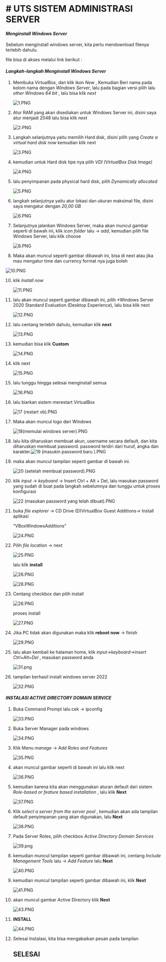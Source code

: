 # **# UTS SISTEM ADMINISTRASI SERVER**

#### ***Menginstall Windows Server***

Sebelum menginstall windows server, kita perlu mendownload filenya terlebih dahulu.

file bisa di akses melalui link berikut : 



#### ***Langkah-langkah Menginstall Windows Server***

1. Membuka VirtualBox, dan klik ikon *New* , Kemudian Beri nama pada kolom nama dengan *Windows Server*, lalu pada bagian versi pilih lalu *other Windows 64 bit* , lalu bisa klik *next* 

   ![1.PNG](https://github.com/nabill13/Install-Windows-Server/blob/main/1.PNG?raw=true)

   

2. Atur RAM yang akan disediakan untuk Windows Server ini, disini saya atur menjadi 2048 lalu bisa klik *next* 

   ![2.PNG](https://github.com/nabill13/Install-Windows-Server/blob/main/2.PNG?raw=true) 

   

3. Langkah selanjutnya yaitu memilih Hard disk, disini pilih yang *Create a virtual hard disk now* kemudian klik next

   ![3.PNG](https://github.com/nabill13/Install-Windows-Server/blob/main/3.PNG?raw=true) 

   

4. kemudian untuk Hard disk tipe nya pilih *VDI (VirtualBox Disk Image)* 

   ![4.PNG](https://github.com/nabill13/Install-Windows-Server/blob/main/4.PNG?raw=true)

   

5. lalu penyimpanan pada physical hard disk, pilih *Dynamically allocated* 

   ![5.PNG](https://github.com/nabill13/Install-Windows-Server/blob/main/5.PNG?raw=true)

   

6. langkah selanjutnya yaitu atur lokasi dan ukuran maksimal file, disini saya mengatur dengan *20,00 GB*

   ![6.PNG](https://github.com/nabill13/Install-Windows-Server/blob/main/6.PNG?raw=true)

   

7. Selanjutnya jalankan Windows Server, maka akan muncul gambar seperti di bawah ini, klik *icon folder* lalu -> *add*, kemudian pilih file Windows Server, lalu klik choose 

   ![8.PNG](https://github.com/nabill13/Install-Windows-Server/blob/main/8.PNG?raw=true)

9.  Maka akan muncul seperti gambar dibawah ini, bisa di next atau jika mau mengatur  time dan currency format nya juga boleh 

   ![10.PNG](https://github.com/nabill13/Install-Windows-Server/blob/main/10.PNG?raw=true)

10. klik *Install now*

    ![11.PNG](https://github.com/nabill13/Install-Windows-Server/blob/main/11.PNG?raw=true)

11. lalu akan muncul seperti gambar dibawah ini, pilih *Windows Server 2020 Standard Evaluation (Desktop Experience), lalu bisa klik next

    ![12.PNG](https://github.com/nabill13/Install-Windows-Server/blob/main/12.PNG?raw=true)

12. lalu centang terlebih dahulu, kemudian klik **next**

    ![13.PNG](https://github.com/nabill13/Install-Windows-Server/blob/main/13.PNG?raw=true)

12. kemudian bisa klik **Custom**

    ![14.PNG](https://github.com/nabill13/Install-Windows-Server/blob/main/14.PNG?raw=true)

13. klik next

    ![15.PNG](https://github.com/nabill13/Install-Windows-Server/blob/main/15.PNG?raw=true)

14. lalu tunggu hingga selesai menginstall semua

    ![16.PNG](https://github.com/nabill13/Install-Windows-Server/blob/main/16.PNG?raw=true)

15. lalu biarkan sistem merestart VirtualBox 

    ![17 (restart vb).PNG](https://github.com/nabill13/Install-Windows-Server/blob/main/17%20(restart%20vb).PNG?raw=true)

16. Maka akan muncul logo dari Windows

    ![18(memulai windows server).PNG](https://github.com/nabill13/Install-Windows-Server/blob/main/18(memulai%20windows%20server).PNG?raw=true)

17. lalu kita diharuskan membuat akun, username secara default, dan kita diharuskan membuat password. password terdiri dari huruf, angka dan karakter.![19 (masukin password baru ).PNG](https://github.com/nabill13/Install-Windows-Server/blob/main/19%20(masukin%20password%20baru%20).PNG?raw=true)

    

18. maka akan muncul tampilan seperti gambar di bawah ini.

    ![20 (setelah membuat password).PNG](https://github.com/nabill13/Install-Windows-Server/blob/main/20%20(setelah%20membuat%20password).PNG?raw=true)

19. klik *input* -> *keyboard* -> Insert Ctrl + Alt + Del, lalu masukan password yang sudah di buat pada langkah sebelumnya dan tunggu untuk proses konfigurasi

    ![22 (masukan password yang telah dibuat).PNG](https://github.com/nabill13/Install-Windows-Server/blob/main/22%20(masukan%20password%20yang%20telah%20dibuat).PNG?raw=true)

20. buka *file explorer* -> CD Drive (D)VirtualBox Guest Additions-> Install aplikasi 

    "VBoxWindowsAdditions"

    ![24.PNG](https://github.com/nabill13/Install-Windows-Server/blob/main/24.PNG?raw=true)

21. Pilih *file location* -> next

    ![25.PNG](https://github.com/nabill13/Install-Windows-Server/blob/main/25.PNG?raw=true)

    lalu klik **install**

    ![26.PNG](https://github.com/nabill13/Install-Windows-Server/blob/main/26.PNG?raw=true)

    ![28.PNG](https://github.com/nabill13/Install-Windows-Server/blob/main/28.PNG?raw=true)

22. Centang checkbox dan pilih install

    ![26.PNG](https://github.com/nabill13/Install-Windows-Server/blob/main/26.PNG?raw=true)

    proses install

    ![27.PNG](https://github.com/nabill13/Install-Windows-Server/blob/main/27.PNG?raw=true)

23. Jika PC tidak akan digunakan maka klik **reboot now** -> finish

    ![29.PNG](https://github.com/nabill13/Install-Windows-Server/blob/main/29.PNG?raw=true)

24. lalu akan kembali ke halaman home, klik *input->keyboard->insert Ctrl+Alt+Del* , masukan password anda

    ![31.png](https://github.com/nabill13/Install-Windows-Server/blob/main/31.png?raw=true)

25. tampilan berhasil install windows server 2022

    ![32.PNG](https://github.com/nabill13/Install-Windows-Server/blob/main/32.PNG?raw=true)

#### ***INSTALASI ACTIVE DIRECTORY DOMAIN SERVICE*** 

1. Buka Command Prompt lalu cek -> ipconfig

   ![33.PNG](https://github.com/nabill13/Install-Windows-Server/blob/main/33.PNG?raw=true)

2. Buka Server Manager pada windows

   ![34.PNG](https://github.com/nabill13/Install-Windows-Server/blob/main/34.PNG?raw=true)

3. Klik Menu *manage* -> *Add Roles and Features*

   ![35.PNG](https://github.com/nabill13/Install-Windows-Server/blob/main/35.PNG?raw=true)

4. akan muncul gambar seperti di bawah ini lalu klik next 

   ![36.PNG](https://github.com/nabill13/Install-Windows-Server/blob/main/36.PNG?raw=true)

5. kemudian karena kita akan menggunakan aturan default dari sistem *Role-based or feature based installation* , lalu klik **Next**

   ![37.PNG](https://github.com/nabill13/Install-Windows-Server/blob/main/37.PNG?raw=true)

6. Klik *select a server from the server  pool* , kemudian akan ada tampilan default penyimpanan yang akan digunakan, lalu **Next**

   ![38.PNG](https://github.com/nabill13/Install-Windows-Server/blob/main/38.PNG?raw=true)

7. Pada Server Roles, pilih checkbox *Active Directory Domain Services*

   ![39.png](https://github.com/nabill13/Install-Windows-Server/blob/main/39.png?raw=true)

8. kemudian muncul tampilan seperti gambar dibawah ini, centang *Include  Management Tools* lalu -> *Add  Feature* lalu **Next**

   ![40.PNG](https://github.com/nabill13/Install-Windows-Server/blob/main/40.PNG?raw=true)

9. kemudian muncul tampilan seperti gambar dibawah ini, klik **Next**

   ![41.PNG](https://github.com/nabill13/Install-Windows-Server/blob/main/41.PNG?raw=true)

10. akan muncul gambar Active Directory klik **Next**

    ![43.PNG](https://github.com/nabill13/Install-Windows-Server/blob/main/43.PNG?raw=true)

11. **INSTALL**

    ![44.PNG](https://github.com/nabill13/Install-Windows-Server/blob/main/44.PNG?raw=true)

12. Selesai Instalasi, kita bisa mengabaikan pesan pada tampilan 

    ## SELESAI 